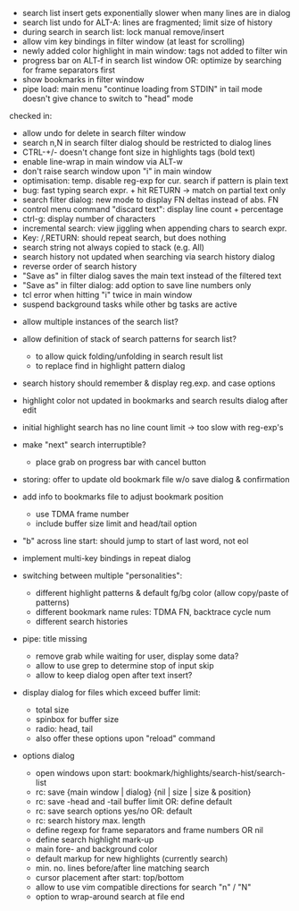 
- search list insert gets exponentially slower when many lines are in dialog
- search list undo for ALT-A: lines are fragmented; limit size of history
- during search in search list: lock manual remove/insert
- allow vim key bindings in filter window (at least for scrolling)
- newly added color highlight in main window: tags not added to filter win
- progress bar on ALT-f in search list window
  OR: optimize by searching for frame separators first
- show bookmarks in filter window
- pipe load: main menu "continue loading from STDIN" in tail mode doesn't
  give chance to switch to "head" mode

checked in:
+ allow undo for delete in search filter window
+ search n,N in search filter dialog should be restricted to dialog lines
+ CTRL-+/- doesn't change font size in highlights tags (bold text)
+ enable line-wrap in main window via ALT-w
+ don't raise search window upon "i" in main window
+ optimisation: temp. disable reg-exp for cur. search if pattern is plain text
+ bug: fast typing search expr. + hit RETURN -> match on partial text only
+ search filter dialog: new mode to display FN deltas instead of abs. FN
+ control menu command "discard text": display line count + percentage
+ ctrl-g: display number of characters
+ incremental search: view jiggling when appending chars to search expr.
+ Key: /,RETURN: should repeat search, but does nothing
+ search string not always copied to stack (e.g. All)
+ search history not updated when searching via search history dialog
+ reverse order of search history
+ "Save as" in filter dialog saves the main text instead of the filtered text
+ "Save as" in filter dialog: add option to save line numbers only
+ tcl error when hitting "i" twice in main window
+ suspend background tasks while other bg tasks are active


- allow multiple instances of the search list?
- allow definition of stack of search patterns for search list?
  + to allow quick folding/unfolding in search result list
  + to replace find in highlight pattern dialog
- search history should remember & display reg.exp. and case options
- highlight color not updated in bookmarks and search results dialog after edit
- initial highlight search has no line count limit -> too slow with reg-exp's
- make "next" search interruptible?
  + place grab on progress bar with cancel button
- storing: offer to update old bookmark file w/o save dialog & confirmation
- add info to bookmarks file to adjust bookmark position
  + use TDMA frame number
  + include buffer size limit and head/tail option

- "b" across line start: should jump to start of last word, not eol
- implement multi-key bindings in repeat dialog

- switching between multiple "personalities":
  - different highlight patterns & default fg/bg color (allow copy/paste of patterns)
  - different bookmark name rules: TDMA FN, backtrace cycle num
  - different search histories

- pipe: title missing
  + remove grab while waiting for user, display some data?
  + allow to use grep to determine stop of input skip
  + allow to keep dialog open after text insert?
- display dialog for files which exceed buffer limit:
  + total size
  + spinbox for buffer size
  + radio: head, tail
  + also offer these options upon "reload" command

- options dialog
  + open windows upon start: bookmark/highlights/search-hist/search-list
  + rc: save {main window | dialog} {nil | size | size & position}
  + rc: save -head and -tail buffer limit OR: define default
  + rc: save search options yes/no OR: default
  + rc: search history max. length
  + define regexp for frame separators and frame numbers OR nil
  + define search highlight mark-up
  + main fore- and background color
  + default markup for new highlights (currently search)
  + min. no. lines before/after line matching search
  + cursor placement after start: top/bottom
  + allow to use vim compatible directions for search "n" / "N"
  + option to wrap-around search at file end

